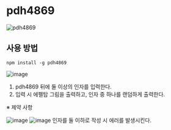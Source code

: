 # pdh4869

![pdh4869](https://upload.wikimedia.org/wikipedia/commons/thumb/a/a6/Anonymous_emblem.svg/640px-Anonymous_emblem.svg.png)

## 사용 방법
```
npm install -g pdh4869
```
![image](https://github.com/pdh4869/pdh4869/assets/76561901/c96dc7e0-e1f2-4a93-8556-4284fcf53464)

1. pdh4869 뒤에 둘 이상의 인자를 입력한다.
2. 입력 시 에펠탑 그림을 출력하고, 인자 중 하나를 랜덤하게 출력한다.
   

※ 제약 사항

![image](https://github.com/pdh4869/pdh4869/assets/76561901/59865abe-efe7-4c24-8281-fc9e9c78cc87)
![image](https://github.com/pdh4869/pdh4869/assets/76561901/3304808c-afcb-4d9c-ae28-5d6d56f2b1a9)
인자를 둘 이하로 작성 시 에러를 발생시킨다.
